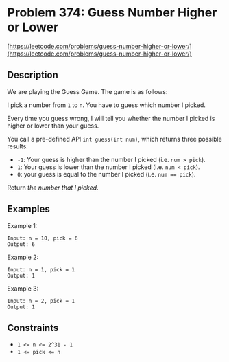 # Problem 374: Guess Number Higher or Lower

[https://leetcode.com/problems/guess-number-higher-or-lower/](https://leetcode.com/problems/guess-number-higher-or-lower/)

## Description

We are playing the Guess Game. The game is as follows:

I pick a number from `1` to `n`. You have to guess which number I picked.

Every time you guess wrong, I will tell you whether the number I picked is higher or lower than your guess.

You call a pre-defined API `int guess(int num)`, which returns three possible results:

- `-1`: Your guess is higher than the number I picked (i.e. `num > pick`).
- `1`: Your guess is lower than the number I picked (i.e. `num < pick`).
- `0`: your guess is equal to the number I picked (i.e. `num == pick`).

Return *the number that I picked*.

## Examples

Example 1:
```
Input: n = 10, pick = 6
Output: 6
```

Example 2:
```
Input: n = 1, pick = 1
Output: 1
```

Example 3:
```
Input: n = 2, pick = 1
Output: 1
```

## Constraints

- `1 <= n <= 2^31 - 1`
- `1 <= pick <= n`